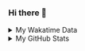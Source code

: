 ### Hi there 👋

<!--
**cdfmlr/cdfmlr** is a ✨ _special_ ✨ repository because its `README.md` (this file) appears on your GitHub profile.

Here are some ideas to get you started:

- 🔭 I’m currently working on ...
- 🌱 I’m currently learning ...
- 👯 I’m looking to collaborate on ...
- 🤔 I’m looking for help with ...
- 💬 Ask me about ...
- 📫 How to reach me: ...
- 😄 Pronouns: ...
- ⚡ Fun fact: ...
-->

<details>

<summary>My Wakatime Data</summary>

<!--START_SECTION:waka-->
![Lines of code](https://img.shields.io/badge/From%20Hello%20World%20I%27ve%20Written-7.3%20million%20lines%20of%20code-blue)

**🐱 My GitHub Data** 

> 📦 674.9 kB Used in GitHub's Storage 
 > 
> 🏆 743 Contributions in the Year 2023
 > 
> 🚫 Not Opted to Hire
 > 
> 📜 75 Public Repositories 
 > 
> 🔑 17 Private Repositories 
 > 
**I'm an Early 🐤** 

```text
🌞 Morning                1403 commits        ██████░░░░░░░░░░░░░░░░░░░   24.28 % 
🌆 Daytime                2415 commits        ██████████░░░░░░░░░░░░░░░   41.80 % 
🌃 Evening                1891 commits        ████████░░░░░░░░░░░░░░░░░   32.73 % 
🌙 Night                  69 commits          ░░░░░░░░░░░░░░░░░░░░░░░░░   01.19 % 
```
📅 **I'm Most Productive on Wednesday** 

```text
Monday                   685 commits         ███░░░░░░░░░░░░░░░░░░░░░░   11.86 % 
Tuesday                  978 commits         ████░░░░░░░░░░░░░░░░░░░░░   16.93 % 
Wednesday                986 commits         ████░░░░░░░░░░░░░░░░░░░░░   17.06 % 
Thursday                 782 commits         ███░░░░░░░░░░░░░░░░░░░░░░   13.53 % 
Friday                   856 commits         ████░░░░░░░░░░░░░░░░░░░░░   14.81 % 
Saturday                 795 commits         ███░░░░░░░░░░░░░░░░░░░░░░   13.76 % 
Sunday                   696 commits         ███░░░░░░░░░░░░░░░░░░░░░░   12.05 % 
```


**I Mostly Code in Go** 

```text
Go                       27 repos            ████████░░░░░░░░░░░░░░░░░   31.76 % 
Python                   19 repos            ██████░░░░░░░░░░░░░░░░░░░   22.35 % 
HTML                     5 repos             █░░░░░░░░░░░░░░░░░░░░░░░░   05.88 % 
Dart                     2 repos             █░░░░░░░░░░░░░░░░░░░░░░░░   02.35 % 
TypeScript               1 repo              ░░░░░░░░░░░░░░░░░░░░░░░░░   01.18 % 
```




 Last Updated on 18/05/2023 01:23:53 UTC
<!--END_SECTION:waka-->

</details>

<details>
 
 <summary>My GitHub Stats</summary>

[![CDFMLR's github stats](https://github-readme-stats.vercel.app/api?username=cdfmlr&count_private=true&show_icons=true)](https://github.com/anuraghazra/github-readme-stats)

</details>
